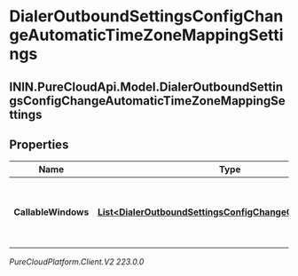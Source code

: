 # DialerOutboundSettingsConfigChangeAutomaticTimeZoneMappingSettings

## ININ.PureCloudApi.Model.DialerOutboundSettingsConfigChangeAutomaticTimeZoneMappingSettings

## Properties

|Name | Type | Description | Notes|
|------------ | ------------- | ------------- | -------------|
| **CallableWindows** | [**List&lt;DialerOutboundSettingsConfigChangeCallableWindow&gt;**](DialerOutboundSettingsConfigChangeCallableWindow) | The time intervals to use for automatic time zone mapping | [optional] |



_PureCloudPlatform.Client.V2 223.0.0_
